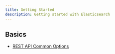 ```yaml
---
title: Getting Started
description: Getting started with Elasticsearch
---
```


## Basics

- [REST API Common Options](https://www.elastic.co/guide/en/elasticsearch/reference/current/common-options.html)
